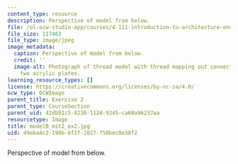 ```yaml
---
content_type: resource
description: Perspective of model from below.
file: /ol-ocw-studio-app/courses/4-111-introduction-to-architecture-environmental-design-spring-2014/49eba4c2190b6f2f1027f58bec8e38f2_modelB_mit2_ex2.jpg
file_size: 117463
file_type: image/jpeg
image_metadata:
  caption: Perspective of model from below.
  credit: ''
  image-alt: Photograph of thread model with thread mapping out connections between
    two acrylic plates.
learning_resource_types: []
license: https://creativecommons.org/licenses/by-nc-sa/4.0/
ocw_type: OCWImage
parent_title: Exercise 2
parent_type: CourseSection
parent_uid: 42db91c5-8238-1124-9345-ca68a96237aa
resourcetype: Image
title: modelB_mit2_ex2.jpg
uid: 49eba4c2-190b-6f2f-1027-f58bec8e38f2
---
```

Perspective of model from below.